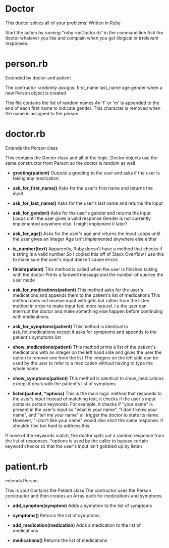 # Doctor
This doctor solves all of your problems! Written in Ruby

Start the action by running "ruby runDoctor.rb" in the command line
Ask the doctor whatever you like and complain when you get illogical or irrelevant responses.

# person.rb
Extended by doctor and patient

The contructor randomly assigns:
first_name
last_name
age
gender
when a new Person object is created

This file contains the list of random names
An 'f' or 'm' is appended to the end of each first name to indicate gender.
This character is removed when the name is assigned to the person

# doctor.rb
Extends the Person class

This contains the Doctor class and all of the logic.
Doctor objects use the same constructor from Person so the doctor is random as well

- **greeting(patient)**
Outputs a greeting to the user and asks if the user is taking any medication

- **ask_for_first_name()**
Asks for the user's first name and returns the input

- **ask_for_last_name()**
Asks for the user's last name and returns the input

- **ask_for_gender()**
Asks for the user's gender and returns the input
Loops until the user gives a valid response
Gender is not currently implemented anywhere else. I might implement it later?

- **ask_for_age()**
Asks for the user's age and returns the input
Loops until the user gives an integer
Age isn't implemented anywhere else either

- **is_number(text)**
Apparently, Ruby doesn't have a method that checks if a string is a valid number
So I copied this off of Stack Overflow
I use this to make sure the user's input doesn't cause errors

- **finish(patient)**
This method is called when the user is finished talking with the doctor
Prints a farewell message and the number of queries the user made

- **ask_for_medications(patient)**
This method asks for the user's medications and appends them to the patient's list of medications
This method does not receive input with gets but rather from the listen method in order to make
input feel more natural. i.e the user can interrupt the doctor and make something else happen
before continuing with medications.

- **ask_for_symptoms(patient)**
This method is identical to ask_for_medications except it asks for symptoms and appends
to the patient's symptoms list

- **show_medications(patient)**
This method prints a list of the patient's medications with an integer on the left hand side
and gives the user the option to remove one from the list
The integers on the left side can be used by the user to refer to a medication without having to type the whole name

- **show_symptoms(patient)**
This method is identical to show_medications except it deals with the patient's list of symptoms

- **listen(patient, \*options)**
This is the main logic method that responds to the user's input
Instead of matching text, it checks if the user's input contains certain keywords.
For example, it checks if "your name" is present in the user's input so "what is your name",
"I don't know your name", and "tell me your name" all trigger the doctor to state its name.
However, "I don't like your name" would also elicit the same response.
It shouldn't be too hard to address this.

If none of the keywords match, the doctor spits out a random response from the list of responses.
\*options is used by the caller to bypass certain keyword checks so that the user's input isn't gobbled up by listen

# patient.rb
extends Person

This is you!
Contains the Patient class
The contructor uses the Person constructor and then creates an Array each for medications and symptoms.

- **add_symptom(symptom)**
Adds a symptom to the list of symptoms

- **symptoms()**
Returns the list of symptoms

- **add_medication(medication)**
Adds a medication to the list of medications

- **medications()**
Returns the list of medications
